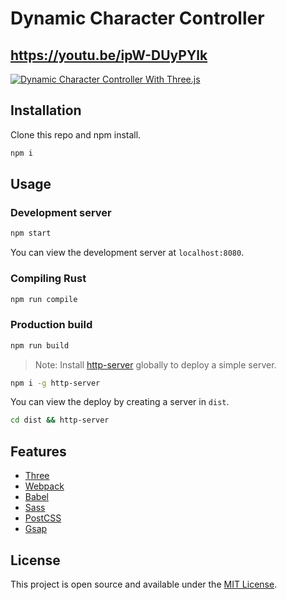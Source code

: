 # Dynamic Character Controller
## https://youtu.be/ipW-DUyPYlk
[![Dynamic Character Controller With Three.js](https://user-images.githubusercontent.com/64514807/235347853-9411d7d7-1508-42a7-82aa-232650b13ee7.png)](https://youtu.be/ipW-DUyPYlk)

## Installation

Clone this repo and npm install.

```bash
npm i
```

## Usage

### Development server

```bash
npm start
```

You can view the development server at `localhost:8080`.

### Compiling Rust
```bash
npm run compile
```

### Production build

```bash
npm run build
```

> Note: Install [http-server](https://www.npmjs.com/package/http-server) globally to deploy a simple server.

```bash
npm i -g http-server
```

You can view the deploy by creating a server in `dist`.

```bash
cd dist && http-server
```

## Features

- [Three](https://threejs.org)
- [Webpack](https://webpack.js.org/)
- [Babel](https://babeljs.io/)
- [Sass](https://sass-lang.com/)
- [PostCSS](https://postcss.org/)
- [Gsap](https://greensock.com/gsap/)

## License

This project is open source and available under the [MIT License](LICENSE).
